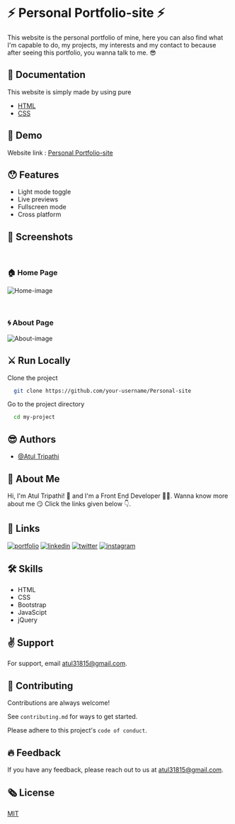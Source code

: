 
# ⚡️ Personal Portfolio-site ⚡️

This website is the personal portfolio of mine, here you can also find what I'm capable to do, my projects, my interests and my contact to because after seeing this portfolio, you wanna talk to me. 😎

## 📃️ Documentation

This website is simply made by using pure
* [HTML](https://www.w3schools.com/html/html_intro.asp)
* [CSS](https://www.w3schools.com/css/default.asp)

## 📍️ Demo

Website link : [Personal Portfolio-site](https://atultrp.github.io/Personal-site/)
## 😯️ Features

- Light mode toggle
- Live previews
- Fullscreen mode
- Cross platform


## 📸️ Screenshots
<br />

### 🏠️ Home Page

![Home-image](https://github.com/atultrp/Personal-site/blob/main/images/Personal-site-home-page.png)

<br />

### 🌀️ About Page

![About-image](https://github.com/atultrp/Personal-site/blob/main/images/Personal-site-about-page.png?raw=true)
<br />

  
## ⚔️ Run Locally

Clone the project

```bash
  git clone https://github.com/your-username/Personal-site
```

Go to the project directory

```bash
  cd my-project
```
  
## 😎️ Authors

- [@Atul Tripathi](https://www.github.com/atultrp)

  
## 🚀 About Me
 Hi, I'm Atul Tripathi! 👋 and I'm a Front End Developer 👨‍💻️. Wanna know more about me 😏️ Click the links given below 👇️.
 
 
## 🔗 Links
[![portfolio](https://img.shields.io/badge/my_portfolio-000?style=for-the-badge&logo=ko-fi&logoColor=white)](https://codepen.io/atultrp_/full/oNBmWgY)
[![linkedin](https://img.shields.io/badge/linkedin-0A66C2?style=for-the-badge&logo=linkedin&logoColor=white)](https://www.linkedin.com/atultrp_)
[![twitter](https://img.shields.io/badge/twitter-1DA1F2?style=for-the-badge&logo=twitter&logoColor=white)](https://twitter.com/atultrp_)
[![instagram](https://img.shields.io/badge/instagram-e75480?style=for-the-badge&logo=instagram&logoColor=white)](https://instagram.com/atultrp)


## 🛠 Skills
* HTML
* CSS
* Bootstrap
* JavaScipt
* jQuery 


## ✌️ Support

For support, email atul31815@gmail.com.
## 🙏️ Contributing

Contributions are always welcome!

See `contributing.md` for ways to get started.

Please adhere to this project's `code of conduct`.

  
## 🔥️ Feedback

If you have any feedback, please reach out to us at atul31815@gmail.com.
  
## 🗞️ License

[MIT](https://choosealicense.com/licenses/mit/)
